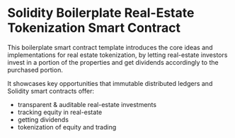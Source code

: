 # Solidity Boilerplate Real-Estate Tokenization Smart Contract

This boilerplate smart contract template introduces the core ideas and implementations for real estate tokenization, by letting real-estate investors invest in a portion of the properties and get dividends accordingly to the purchased portion.

It showcases key opportunities that immutable distributed ledgers and Solidity smart contracts offer: 
* transparent & auditable real-estate investments
* tracking equity in real-estate
* getting dividends
* tokenization of equity and trading

